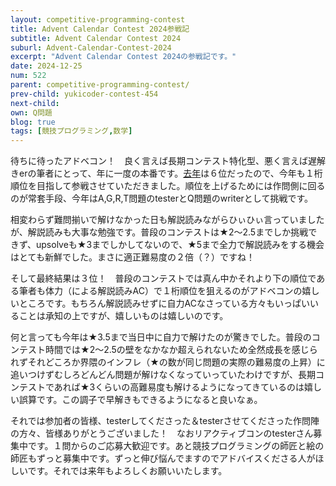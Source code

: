 ```yaml
---
layout: competitive-programming-contest
title: Advent Calendar Contest 2024参戦記
subtitle: Advent Calendar Contest 2024
suburl: Advent-Calendar-Contest-2024
excerpt: "Advent Calendar Contest 2024の参戦記です。"
date: 2024-12-25
num: 522
parent: competitive-programming-contest/
prev-child: yukicoder-contest-454
next-child: 
own: Q問題
blog: true
tags: [競技プログラミング,数学]
---
```


待ちに待ったアドベコン！　良く言えば長期コンテスト特化型、悪く言えば遅解きerの筆者にとって、年に一度の本番です。[去年](https://yukicoder.me/contests/474)は６位だったので、今年も１桁順位を目指して参戦させていただきました。順位を上げるためには作問側に回るのが常套手段、今年はA,G,R,T問題のtesterとQ問題のwriterとして挑戦です。

相変わらず難問揃いで解けなかった日も解説読みながらひぃひぃ言っていましたが、解説読みも大事な勉強です。普段のコンテストは★2～2.5までしか挑戦できず、upsolveも★3までしかしてないので、★5まで全力で解説読みをする機会はとても新鮮でした。まさに適正難易度の２倍（？）ですね！

そして最終結果は３位！　普段のコンテストでは真ん中かそれより下の順位である筆者も体力（による解説読みAC）で１桁順位を狙えるのがアドベコンの嬉しいところです。もちろん解説読みせずに自力ACなさっている方々もいっぱいいることは承知の上ですが、嬉しいものは嬉しいのです。

何と言っても今年は★3.5まで当日中に自力で解けたのが驚きでした。普段のコンテスト時間では★2～2.5の壁をなかなか超えられないため全然成長を感じられずそれどころか界隈のインフレ（★の数が同じ問題の実際の難易度の上昇）に追いつけずむしろどんどん問題が解けなくなっていっていたわけですが、長期コンテストであれば★3くらいの高難易度も解けるようになってきているのは嬉しい誤算です。この調子で早解きもできるようになると良いなぁ。

それでは参加者の皆様、testerしてくださった＆testerさせてくださった作問陣の方々、皆様ありがとうございました！　なおリアクティブコンのtesterさん募集中です。１問からのご応募大歓迎です。あと競技プログラミングの師匠と絵の師匠もずっと募集中です。ずっと伸び悩んでますのでアドバイスくださる人がほしいです。それでは来年もよろしくお願いいたします。
